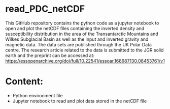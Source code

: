 # read_PDC_netCDF

This GitHub repository contains the python code as a jupyter notebook to open and plot the netCDF files containing the inverted density and susceptibility distribution in the area of the Transantarctic Mountains and Wilkes Subglacial Basin as well as the input and inverted gravity and magnetic data. The data sets are published through the UK Polar Data centre. The research article related to the data is submitted to the JGR solid earth and the preprint can be accessed at: https://essopenarchive.org/doi/full/10.22541/essoar.168987130.08453761/v1

# Content: 
<ul>
  <li> Python environment file</li>
  <li>Jupyter notebook to read and plot data stored in the netCDF file</li>
</ul>

